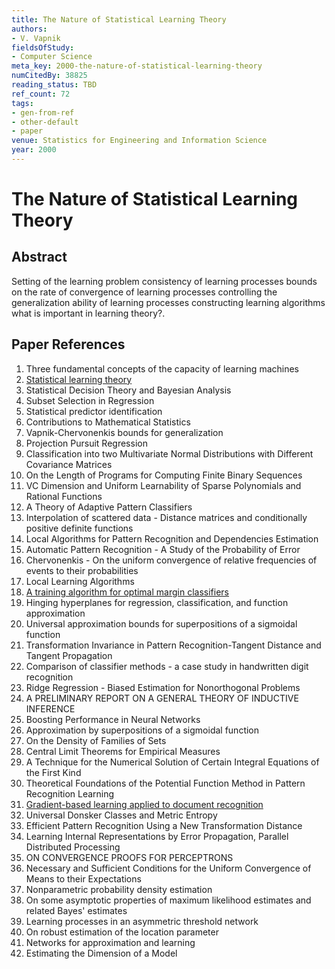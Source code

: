 ```yaml
---
title: The Nature of Statistical Learning Theory
authors:
- V. Vapnik
fieldsOfStudy:
- Computer Science
meta_key: 2000-the-nature-of-statistical-learning-theory
numCitedBy: 38825
reading_status: TBD
ref_count: 72
tags:
- gen-from-ref
- other-default
- paper
venue: Statistics for Engineering and Information Science
year: 2000
---
```


# The Nature of Statistical Learning Theory

## Abstract

Setting of the learning problem consistency of learning processes bounds on the rate of convergence of learning processes controlling the generalization ability of learning processes constructing learning algorithms what is important in learning theory?.

## Paper References

1. Three fundamental concepts of the capacity of learning machines
2. [Statistical learning theory](1998-statistical-learning-theory)
3. Statistical Decision Theory and Bayesian Analysis
4. Subset Selection in Regression
5. Statistical predictor identification
6. Contributions to Mathematical Statistics
7. Vapnik-Chervonenkis bounds for generalization
8. Projection Pursuit Regression
9. Classification into two Multivariate Normal Distributions with Different Covariance Matrices
10. On the Length of Programs for Computing Finite Binary Sequences
11. VC Dimension and Uniform Learnability of Sparse Polynomials and Rational Functions
12. A Theory of Adaptive Pattern Classifiers
13. Interpolation of scattered data - Distance matrices and conditionally positive definite functions
14. Local Algorithms for Pattern Recognition and Dependencies Estimation
15. Automatic Pattern Recognition - A Study of the Probability of Error
16. Chervonenkis - On the uniform convergence of relative frequencies of events to their probabilities
17. Local Learning Algorithms
18. [A training algorithm for optimal margin classifiers](1992-a-training-algorithm-for-optimal-margin-classifiers)
19. Hinging hyperplanes for regression, classification, and function approximation
20. Universal approximation bounds for superpositions of a sigmoidal function
21. Transformation Invariance in Pattern Recognition-Tangent Distance and Tangent Propagation
22. Comparison of classifier methods - a case study in handwritten digit recognition
23. Ridge Regression - Biased Estimation for Nonorthogonal Problems
24. A PRELIMINARY REPORT ON A GENERAL THEORY OF INDUCTIVE INFERENCE
25. Boosting Performance in Neural Networks
26. Approximation by superpositions of a sigmoidal function
27. On the Density of Families of Sets
28. Central Limit Theorems for Empirical Measures
29. A Technique for the Numerical Solution of Certain Integral Equations of the First Kind
30. Theoretical Foundations of the Potential Function Method in Pattern Recognition Learning
31. [Gradient-based learning applied to document recognition](1998-lenet5.md)
32. Universal Donsker Classes and Metric Entropy
33. Efficient Pattern Recognition Using a New Transformation Distance
34. Learning Internal Representations by Error Propagation, Parallel Distributed Processing
35. ON CONVERGENCE PROOFS FOR PERCEPTRONS
36. Necessary and Sufficient Conditions for the Uniform Convergence of Means to their Expectations
37. Nonparametric probability density estimation
38. On some asymptotic properties of maximum likelihood estimates and related Bayes' estimates
39. Learning processes in an asymmetric threshold network
40. On robust estimation of the location parameter
41. Networks for approximation and learning
42. Estimating the Dimension of a Model
